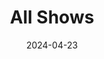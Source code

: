 ---
menus: Shows
title: 'All Shows'
date: 2024-04-23
type: landing

design:
  # Section spacing
  spacing: 0

sections:
  # - block: people
  #   id: shows
  #   content:
  #     title: Shows
  #     text: ""
  #     user_groups: ['Show']
  #   design:
  #     show_role: true
  #     show_social: true
  #     show_interests: false
  - block: show-bio
    content:
      # The user's folder name in `content/authors/`
      username: intoaisafety
      # Show a call-to-action button under your biography? (optional)
      # To link to a file, upload it to your `static/uploads/` folder
      button: 
        text: Podcast page
        url: /intoaisafety/
        icon_path: M176 24c0-13.3-10.7-24-24-24s-24 10.7-24 24V64c-35.3 0-64 28.7-64 64H24c-13.3 0-24 10.7-24 24s10.7 24 24 24H64v56H24c-13.3 0-24 10.7-24 24s10.7 24 24 24H64v56H24c-13.3 0-24 10.7-24 24s10.7 24 24 24H64c0 35.3 28.7 64 64 64v40c0 13.3 10.7 24 24 24s24-10.7 24-24V448h56v40c0 13.3 10.7 24 24 24s24-10.7 24-24V448h56v40c0 13.3 10.7 24 24 24s24-10.7 24-24V448c35.3 0 64-28.7 64-64h40c13.3 0 24-10.7 24-24s-10.7-24-24-24H448V280h40c13.3 0 24-10.7 24-24s-10.7-24-24-24H448V176h40c13.3 0 24-10.7 24-24s-10.7-24-24-24H448c0-35.3-28.7-64-64-64V24c0-13.3-10.7-24-24-24s-24 10.7-24 24V64H280V24c0-13.3-10.7-24-24-24s-24 10.7-24 24V64H176V24zM160 128H352c17.7 0 32 14.3 32 32V352c0 17.7-14.3 32-32 32H160c-17.7 0-32-14.3-32-32V160c0-17.7 14.3-32 32-32zm192 32H160V352H352V160z
    design:
      # banner:
        # Upload a cover image to `assets/media/` folder and reference its filename here (optional)
        # filename: ''
      biography:
        # Customize the CSS style of your biography text (optional)
        style: ''
      spacing:
        padding: [0, 0, 0, 0]
        margin: [0, 0, 0, 0]
        # padding: ["1rem", 0, "2rem", 0]
        # margin: ["1rem", 0, "2rem", 0]
  - block: show-bio
    content:
      # The user's folder name in `content/authors/`
      username: muckraikers
      # Show a call-to-action button under your biography? (optional)
      # To link to a file, upload it to your `static/uploads/` folder
      button: 
        text: Podcast page
        url: /muckraikers/
        icon_path: M135.2 17.7C140.6 6.8 151.7 0 163.8 0L284.2 0c12.1 0 23.2 6.8 28.6 17.7L320 32l96 0c17.7 0 32 14.3 32 32s-14.3 32-32 32L32 96C14.3 96 0 81.7 0 64S14.3 32 32 32l96 0 7.2-14.3zM32 128l384 0 0 320c0 35.3-28.7 64-64 64L96 512c-35.3 0-64-28.7-64-64l0-320zm96 64c-8.8 0-16 7.2-16 16l0 224c0 8.8 7.2 16 16 16s16-7.2 16-16l0-224c0-8.8-7.2-16-16-16zm96 0c-8.8 0-16 7.2-16 16l0 224c0 8.8 7.2 16 16 16s16-7.2 16-16l0-224c0-8.8-7.2-16-16-16zm96 0c-8.8 0-16 7.2-16 16l0 224c0 8.8 7.2 16 16 16s16-7.2 16-16l0-224c0-8.8-7.2-16-16-16z
    design:
      # banner:
        # Upload a cover image to `assets/media/` folder and reference its filename here (optional)
        # filename: ''
      biography:
        # Customize the CSS style of your biography text (optional)
        style: ''
      spacing:
        padding: [0, 0, 0, 0]
        margin: [0, 0, 0, 0]
        # padding: ["1rem", 0, "2rem", 0]
        # margin: ["1rem", 0, "2rem", 0]
  - block: show-bio
    content:
      # The user's folder name in `content/authors/`
      username: onwhatmatters
      # Show a call-to-action button under your biography? (optional)
      # To link to a file, upload it to your `static/uploads/` folder
      button:
        text: Podcast page
        url: /onwhatmatters/
        icon_path: M352 256c0 22.2-1.2 43.6-3.3 64H163.3c-2.2-20.4-3.3-41.8-3.3-64s1.2-43.6 3.3-64H348.7c2.2 20.4 3.3 41.8 3.3 64zm28.8-64H503.9c5.3 20.5 8.1 41.9 8.1 64s-2.8 43.5-8.1 64H380.8c2.1-20.6 3.2-42 3.2-64s-1.1-43.4-3.2-64zm112.6-32H376.7c-10-63.9-29.8-117.4-55.3-151.6c78.3 20.7 142 77.5 171.9 151.6zm-149.1 0H167.7c6.1-36.4 15.5-68.6 27-94.7c10.5-23.6 22.2-40.7 33.5-51.5C239.4 3.2 248.7 0 256 0s16.6 3.2 27.8 13.8c11.3 10.8 23 27.9 33.5 51.5c11.6 26 20.9 58.2 27 94.7zm-209 0H18.6C48.6 85.9 112.2 29.1 190.6 8.4C165.1 42.6 145.3 96.1 135.3 160zM8.1 192H131.2c-2.1 20.6-3.2 42-3.2 64s1.1 43.4 3.2 64H8.1C2.8 299.5 0 278.1 0 256s2.8-43.5 8.1-64zM194.7 446.6c-11.6-26-20.9-58.2-27-94.6H344.3c-6.1 36.4-15.5 68.6-27 94.6c-10.5 23.6-22.2 40.7-33.5 51.5C272.6 508.8 263.3 512 256 512s-16.6-3.2-27.8-13.8c-11.3-10.8-23-27.9-33.5-51.5zM135.3 352c10 63.9 29.8 117.4 55.3 151.6C112.2 482.9 48.6 426.1 18.6 352H135.3zm358.1 0c-30 74.1-93.6 130.9-171.9 151.6c25.5-34.2 45.2-87.7 55.3-151.6H493.4z
    design:
      # banner:
        # Upload a cover image to `assets/media/` folder and reference its filename here (optional)
        # filename: ''
      biography:
        # Customize the CSS style of your biography text (optional)
        style: ''
      spacing:
        padding: [0, 0, 0, 0]
        margin: [0, 0, 0, 0]
        # padding: ["1rem", 0, "2rem", 0]
        # margin: ["1rem", 0, "2rem", 0]
---
